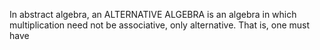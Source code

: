 In abstract algebra, an ALTERNATIVE ALGEBRA is an algebra in which multiplication need not be associative, only alternative. That is, one must have
